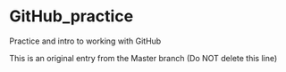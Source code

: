 # GitHub_practice
Practice and intro to working with GitHub

This is an original entry from the Master branch (Do NOT delete this line)
